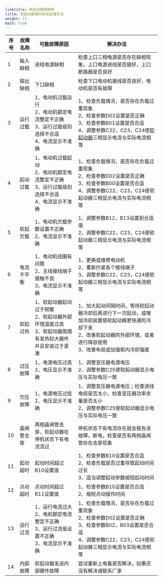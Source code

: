 ```yaml
---
linktitle: 软启动故障排除
title: 软启动故障分析及处理方法
weight: 11
math: true
---
```

|   序号  |  故障名称   |  可能故障原因    |   解决办法  |
| --- | --- | --- | --- |
|   1  |  输入缺相   |  进线电源缺相   |  检查上口三相电源是否存在缺相现象，上口电源进线是否接好，上口断路器是否良好   |
|   2  |   输出缺相  |  下口缺相   |  检查下口电动机接线是否良好，电动机是否有故障   |
|  3   |   运行过载  |   1、电动机过载运行</br>2、电动机额定电流整定不正确</br>3、运行过载级别选择不合适</br>4、电流显示不准确   |  1、检查负载情况，是否存在负载过重现象</br>2、检查参数D02设置是否正确 </br>3、检查参数B01设置是否合适</br>4、调整参数C22，C23，C24使[软起动器](/products/online-soft-starter/)三相显示电流与实际电流相等   |
|  4   |  起动过载   |  1、电动机过载起动</br>2、电动机额定电流整定不正确</br>3、运行过载级别选择不合适</br>4、电流显示不准确    |  1、检查负载情况，是否存在负载过重现象</br>2、检查参数D02设置是否正确 </br>3、检查参数B00设置是否合适</br>4、调整参数C22，C23，C24使软起动器三相显示电流与实际电流相等   |
|   5  |  软起欠载   |   1、电动机欠载参数设置不正确</br>2、电流显示不准确    |  1、调整参数B12，B13设置到合适值</br>2、调整参数C22，C23，C24使软起动器三相显示电流与实际电流相等   |
|   6  |  电流不平衡   |  1、电动机线圈有问题</br>2、主线接线端子接触不良</br>3、电流显示不准确  |  1、更换或维修电动机</br>2、重新拧紧各个接线端子</br>3、调整参数C22，C23，C24使软起动器三相显示电流与实际电流相等   |
|   7  |   软起过热  | 1、软起动器起动过于频繁</br>2、软起动器外部环境温度过高</br>3、软起动器周围有发热较大器件并且安装过于紧凑  |  1、加大起动间隔时间，等待软起动器冷却后再进行下一次起动，或增加冷却装置使软起动器更快速的冷却下来</br>2、改善软起动器的外部环境，或者进行降容使用</br>3、改善布局或加强柜内冷却强度   |
|  8   |  过压故障  |  1、电源电压过高</br>2、电压显示不准确   |  1、调整变压器电源电压 </br>2、调整参数C25使软起动器显示电压与实际电压一致  |
|  9   |  欠压故障   | 1、电源电压过低</br>2、电压显示不准确   |  1、调整变压器电源电压；检查进线电缆是否太小，检查变压器功率余量是否太小</br>2、调整参数C25使软起动器显示电压与实际电压一致   |
|   10  |  晶闸管击穿   |  两相晶闸管击穿，软起动器在停机状态下有电流流过   |  停机状态下有电流存在就会报告该故障，断电，检查是否有两相晶闸管存在击穿现象   |
|   11  |  起动超时   |  起动时间超过B10设置值   |  1、检查参数B10设置是否合适</br>2、检查负载是否过重导致起动时间过长</br>3、适当调整起动参数缩短起动时间   |
|   12  |   点动超时  |  点动时间超过B11设置值   |  1、检查参数B10设置是否合适</br>2、缩短点动操作时间   |
|  13   |  运行过流   |  1、运行电流过大</br>2、电机额定电流整定不正确</br>3、运行过流值设置不正确</br>3、电流显示不准确   |  1、检查负载情况，是否存在负载过重现象</br> 2、检查参数D02设置是否正确</br>3、检查参数B02，B03设置是否合适</br>4、调整参数C22，C23，C24使软起动器三相显示电流与实际电流相等   |
| 14   |  内部故障   |  软起动器发送内部硬件故障   |   尝试重新上电看是否解决，如果还没有解决请联系厂家  |















































